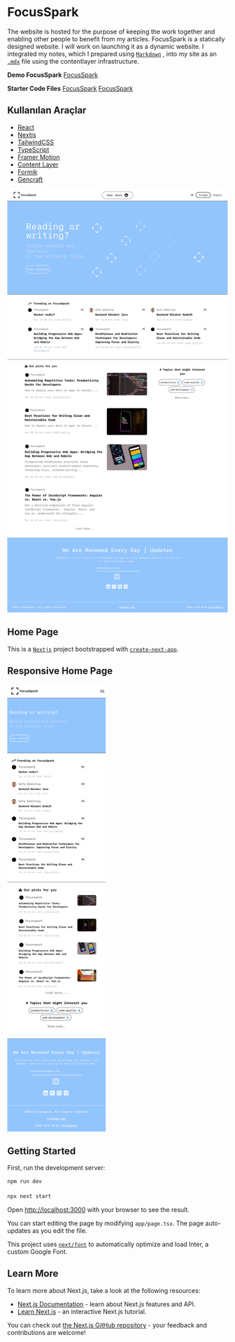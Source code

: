 
# FocusSpark

The website is hosted for the purpose of keeping the work together and enabling other people to benefit from my articles. FocusSpark is a statically designed website. I will work on launching it as a dynamic website. I integrated my notes, which I prepared using [`Markdown`](https://www.markdownguide.org/) , into my site as an [`.mdx`](https://mdxjs.com/) file using the contentlayer infrastructure.

**Demo FocusSpark** 
[FocusSpark](https://main--focusspark.netlify.app/)

**Starter Code Files** 
[FocusSpark](https://github.com/tugsef/client-blog)
[FocusSpark](https://github.com/tugsef/client-blog)
 ## Kullanılan Araçlar
 - [React](https://react.dev/)
 - [Nextjs](https://nextjs.org/)
 - [TailwindCSS](https://tailwindcss.com/)
 - [TypeScript](https://www.typescriptlang.org/)
 - [Framer Motion](https://www.framer.com/motion/)
 - [Content Layer](https://contentlayer.dev/)
 - [Formik](https://formik.org/docs/tutorial)
 - [Gencraft](https://gencraft.com/generate)

![/blogs/focusspark-page.png](https://github.com/tugsef/client-blog/blob/main/public/blogs/focusspark-page.png)


## Home Page
This is a [`Nextjs`](https://nextjs.org/) project bootstrapped with [`create-next-app`](https://github.com/vercel/next.js/tree/canary/packages/create-next-app).

## Responsive Home Page
![](https://github.com/tugsef/client-blog/blob/main/public/blogs/focusspark-responsive-page.png)

## Getting Started

First, run the development server:

```bash
npm run dev

npx next start
```

Open [http://localhost:3000](http://localhost:3000) with your browser to see the result.

You can start editing the page by modifying `app/page.tsx`. The page auto-updates as you edit the file.

This project uses [`next/font`](https://nextjs.org/docs/basic-features/font-optimization) to automatically optimize and load Inter, a custom Google Font.

## Learn More

To learn more about Next.js, take a look at the following resources:

- [Next.js Documentation](https://nextjs.org/docs) - learn about Next.js features and API.
- [Learn Next.js](https://nextjs.org/learn) - an interactive Next.js tutorial.

You can check out [the Next.js GitHub repository](https://github.com/vercel/next.js/) - your feedback and contributions are welcome!


